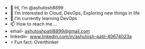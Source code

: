- 👋 Hi, I’m @ashutosh8899
- 👀 I’m interested in Cloud, DevOps, Exploring new things in life
- 🌱 I’m currently learning DevOps
- 📫 How to reach me ...
-   email- ashutoshpatil8899@gmail.com
-   linkedin- www.linkedin.com/in/ashutosh-patil-40674023a
- ⚡ Fun fact: Overthinker

<!---
ashutosh8899/ashutosh8899 is a ✨ special ✨ repository because its `README.md` (this file) appears on your GitHub profile.
You can click the Preview link to take a look at your changes.
--->
